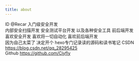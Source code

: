 ```yaml
---
title: about
---
```


ID @Recar  入门级安全开发  
内部安全扫描开发 安全测试平台开发 以及各种安全工具 前后端开发  
喜欢安全开发 喜欢将一切自动化 喜欢前后端开发  
因为自己太菜了 决定开个 hexo专门记录读的源码和读书笔记 
CSDN https://blog.csdn.net/qq_28295425  
Github https://github.com/Ciyfly  
